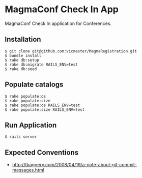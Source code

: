 MagmaConf Check In App
======================

MagmaConf Check In application for Conferences.

## Installation

    $ git clone git@github.com:vicmaster/MagmaRegistration.git
    $ bundle install
    $ rake db:setup
    $ rake db:migrate RAILS_ENV=test
    $ rake db:seed

## Populate catalogs

  	$ rake populate:os
  	$ rake populate:size
  	$ rake populate:os RAILS_ENV=test
  	$ rake populate:size RAILS_ENV=test

## Run Application

	$ rails server

## Expected Conventions

* http://tbaggery.com/2008/04/19/a-note-about-git-commit-messages.html

